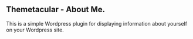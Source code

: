 ## Themetacular - About Me.

This is a simple Wordpress plugin for displaying information about yourself on your Wordpress site.